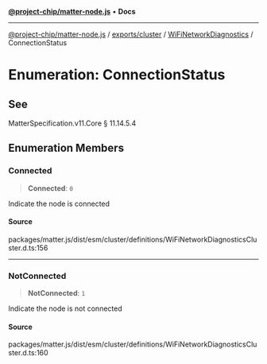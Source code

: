 [**@project-chip/matter-node.js**](../../../../../README.md) • **Docs**

***

[@project-chip/matter-node.js](../../../../../modules.md) / [exports/cluster](../../../README.md) / [WiFiNetworkDiagnostics](../README.md) / ConnectionStatus

# Enumeration: ConnectionStatus

## See

MatterSpecification.v11.Core § 11.14.5.4

## Enumeration Members

### Connected

> **Connected**: `0`

Indicate the node is connected

#### Source

packages/matter.js/dist/esm/cluster/definitions/WiFiNetworkDiagnosticsCluster.d.ts:156

***

### NotConnected

> **NotConnected**: `1`

Indicate the node is not connected

#### Source

packages/matter.js/dist/esm/cluster/definitions/WiFiNetworkDiagnosticsCluster.d.ts:160
